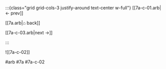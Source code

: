 :::{class="grid grid-cols-3 justify-around text-center w-full"}
[[7a-c-01.arb|← prev]]

[[7a.arb|⌂ back]]

[[7a-c-03.arb|next →]]

:::

![[7a-c-02]]

#arb #7a #7a-c-02

